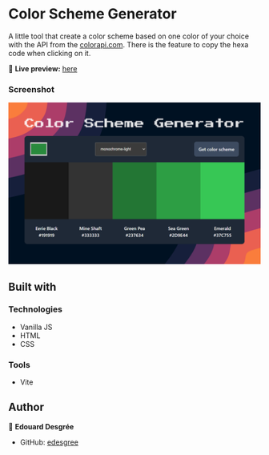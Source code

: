 # Color Scheme Generator

A little tool that create a color scheme based on one color of your choice with the API from the [colorapi.com](https://www.thecolorapi.com/).
There is the feature to copy the hexa code when clicking on it.

🔗 **Live preview:** [here](https://hilarious-seahorse-4ef09e.netlify.app/)

### Screenshot

![screenshot](./screenshot.png)

## Built with

### Technologies

- Vanilla JS
- HTML
- CSS

### Tools

- Vite

## Author

👤 **Edouard Desgrée**

- GitHub: [edesgree](https://github.com/edesgree)

